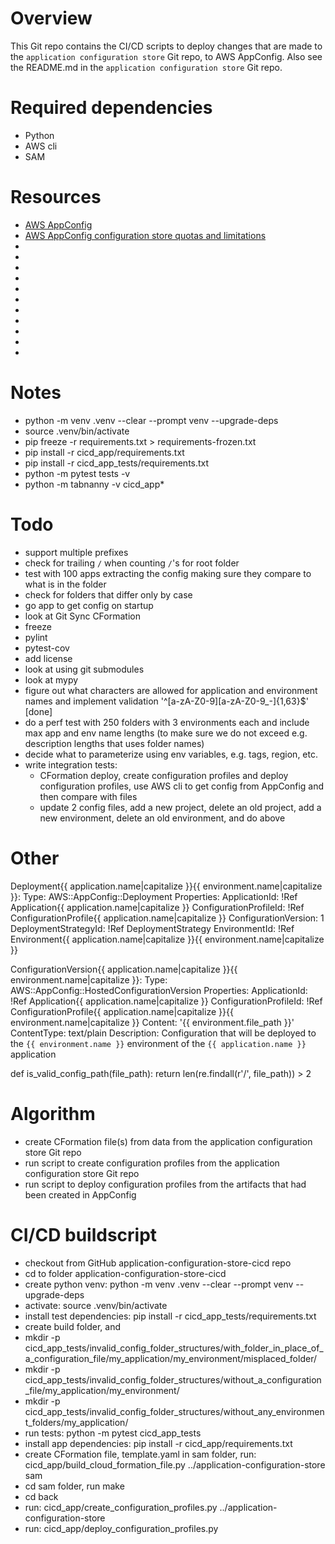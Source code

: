 # Overview
This Git repo contains the CI/CD scripts to deploy changes that are made to the `application configuration store` Git repo, to AWS AppConfig.
Also see the README.md in the `application configuration store` Git repo.

# Required dependencies
- Python
- AWS cli
- SAM

# Resources
- [AWS AppConfig](<https://docs.aws.amazon.com/appconfig/latest/userguide/what-is-appconfig.html>)
- [AWS AppConfig configuration store quotas and limitations](<https://docs.aws.amazon.com/appconfig/latest/userguide/appconfig-free-form-configurations-creating.html#appconfig-creating-configuration-and-profile-quotas>)
- [](<>)
- [](<https://docs.python.org/3/library/venv.html>)
- [](<https://realpython.com/primer-on-jinja-templating/>)
- [](<https://realpython.com/pytest-python-testing/>)
- [](<https://github.com/github/gitignore>)
- [](<https://choosealicense.com>)
- [](<https://dbader.org/blog/write-a-great-readme-for-your-github-project>)
- [](<>)
- [](<>)
- [](<>)
- [](<>)

# Notes
- python -m venv .venv --clear --prompt venv --upgrade-deps
- source .venv/bin/activate
- pip freeze -r requirements.txt > requirements-frozen.txt
- pip install -r cicd_app/requirements.txt
- pip install -r cicd_app_tests/requirements.txt
- python -m pytest tests -v
- python -m tabnanny -v cicd_app*

# Todo
- support multiple prefixes
- check for trailing `/` when counting `/`'s for root folder
- test with 100 apps extracting the config making sure they compare to what is in the folder
- check for folders that differ only by case
- go app to get config on startup
- look at Git Sync CFormation
- freeze
- pylint
- pytest-cov
- add license
- look at using git submodules
- look at mypy
- figure out what characters are allowed for application and environment names and implement validation '^[a-zA-Z0-9][a-zA-Z0-9_\-]{1,63}$' [done]
- do a perf test with 250 folders with 3 environments each and include max app and env name lengths (to make sure we do not exceed e.g. description lengths that
  uses folder names)
- decide what to parameterize using env variables, e.g. tags, region, etc.
- write integration tests:
  - CFormation deploy, create configuration profiles and deploy configuration profiles, use AWS cli to get config from AppConfig and then compare with files 
  - update 2 config files, add a new project, delete an old project, add a new environment, delete an old environment, and do above

# Other

  Deployment{{ application.name|capitalize }}{{ environment.name|capitalize }}:
    Type: AWS::AppConfig::Deployment
    Properties:
      ApplicationId: !Ref Application{{ application.name|capitalize }}
      ConfigurationProfileId: !Ref ConfigurationProfile{{ application.name|capitalize }}
      ConfigurationVersion: 1
      DeploymentStrategyId: !Ref DeploymentStrategy
      EnvironmentId: !Ref Environment{{ application.name|capitalize }}{{ environment.name|capitalize }}


  ConfigurationVersion{{ application.name|capitalize }}{{ environment.name|capitalize }}:
    Type: AWS::AppConfig::HostedConfigurationVersion
    Properties:
      ApplicationId: !Ref Application{{ application.name|capitalize }}
      ConfigurationProfileId: !Ref ConfigurationProfile{{ application.name|capitalize }}{{ environment.name|capitalize }}
      Content: '{{ environment.file_path }}'
      ContentType: text/plain
      Description: Configuration that will be deployed to the `{{ environment.name }}` environment of the `{{ application.name }}` application

def is_valid_config_path(file_path):
    return len(re.findall(r'/', file_path))  > 2

# Algorithm
- create CFormation file(s) from data from the application configuration store Git repo
- run script to create configuration profiles from the application configuration store Git repo
- run script to deploy configuration profiles from the artifacts that had been created in AppConfig

# CI/CD buildscript
- checkout from GitHub application-configuration-store-cicd repo
- cd to folder application-configuration-store-cicd
- create python venv: python -m venv .venv --clear --prompt venv --upgrade-deps
- activate: source .venv/bin/activate
- install test dependencies: pip install -r cicd_app_tests/requirements.txt
- create build folder, and
- mkdir -p cicd_app_tests/invalid_config_folder_structures/with_folder_in_place_of_a_configuration_file/my_application/my_environment/misplaced_folder/
- mkdir -p cicd_app_tests/invalid_config_folder_structures/without_a_configuration_file/my_application/my_environment/
- mkdir -p cicd_app_tests/invalid_config_folder_structures/without_any_environment_folders/my_application/
- run tests: python -m pytest cicd_app_tests
- install app dependencies: pip install -r cicd_app/requirements.txt
- create CFormation file, template.yaml in sam folder, run: cicd_app/build_cloud_formation_file.py ../application-configuration-store sam
- cd sam folder, run make
- cd back
- run: cicd_app/create_configuration_profiles.py ../application-configuration-store
- run: cicd_app/deploy_configuration_profiles.py 
